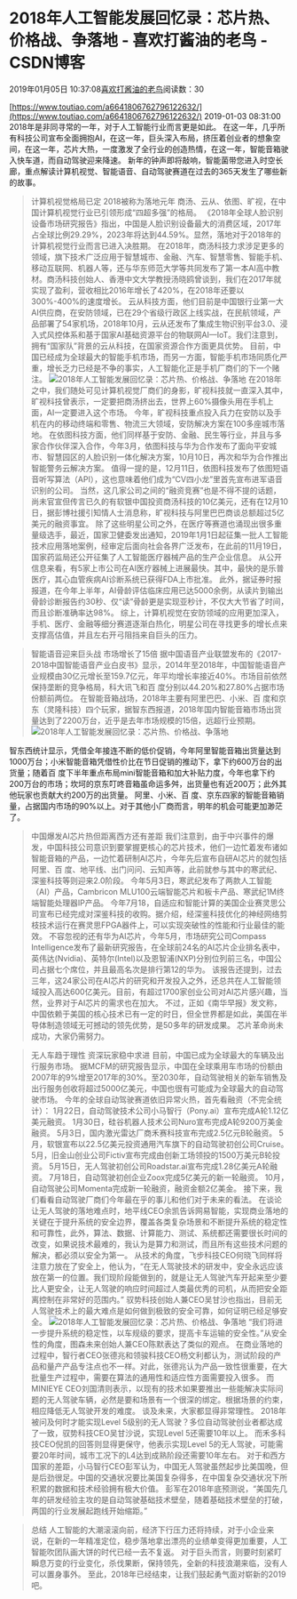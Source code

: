 
# 2018年人工智能发展回忆录：芯片热、价格战、争落地 - 喜欢打酱油的老鸟 - CSDN博客


2019年01月05日 10:37:08[喜欢打酱油的老鸟](https://me.csdn.net/weixin_42137700)阅读数：30


[https://www.toutiao.com/a6641806762796122632/](https://www.toutiao.com/a6641806762796122632/)
2019-01-03 08:31:00
2018年是非同寻常的一年，对于人工智能行业而言更是如此。
在这一年，几乎所有科技公司宣布全面拥抱AI，在这一年，巨头深入布局，挤压着创业者的想象空间，在这一年，芯片大热，一度激发了全行业的创造热情，在这一年，智能音箱驶入快车道，而自动驾驶迎来降速。
新年的钟声即将敲响，智能菌带您进入时空长廊，重点解读计算机视觉、智能语音、自动驾驶赛道在过去的365天发生了哪些新的故事。

> 计算机视觉格局已定 2018被称为落地元年
商汤、云从、依图、旷视，在中国计算机视觉行业已引领形成“四超多强”的格局。
《2018年全球人脸识别设备市场研究报告》指出，中国是人脸识别设备最大的消费区域，2017年占全球比例29.29%，2023年将达到44.59%。显然，落地对于2018年的计算机视觉行业而言已进入决胜期。
在2018年，商汤科技力求涉足更多的领域，旗下技术广泛应用于智慧城市、金融、汽车、智慧零售、智能手机、移动互联网、机器人等，还与华东师范大学等共同发布了第一本AI高中教材。商汤科技创始人、香港中文大学教授汤晓鸥曾谈到，我们在2017年就实现了盈利，营收相比2016年增长了420%，在2018年还要以300%-400%的速度增长。
云从科技方面，他们目前是中国银行业第一大AI供应商，在安防领域，已在29个省级行政区上线实战，在民航领域，产品部署了54家机场，2018年10月，云从还发布了集成生物识别平台3.0、浸入式风控体系和基于国家AI基础资源平台的物联网AI—IoT。我们注意到，拥有“国家队”背景的云从科技，在国家资源合作方面更具优势。
目前，中国已经成为全球最大的智能手机市场，而另一方面，智能手机市场同质化严重，增长乏力已经是不争的事实，人工智能化正是手机厂商们的下一个赌注。
![2018年人工智能发展回忆录：芯片热、价格战、争落地](http://p1.pstatp.com/large/pgc-image/a504512a6edc4551a35be8670e3212a2)
在2018年之中，我们随处可见计算机视觉厂商们的身影，旷视科技就一直深入其中，旷视科技曾表示，一定要把商汤挤出去，世界上60%摄像头用在手机上面，AI一定要进入这个市场。
今年，旷视科技重点投入兵力在安防以及手机在内的移动终端和零售、物流三大领域，安防解决方案在100多座城市落地。
在依图科技方面，他们同样基于安防、金融、民生等行业，并且与多家合作伙伴深入合作，今年3月，依图科技与华为合作发布了面向平安城市、智慧园区的人脸识别一体化解决方案，10月10日，再次和华为合作推出智能警务云解决方案。
值得一提的是，12月11日，依图科技发布了依图短语音听写算法（API），这也意味着他们成为“CV四小龙”里首先宣布进军语音识别的公司。
当然，这几家公司之间的“融资竞赛”也是不得不提的话题，尚未官宣但传言已久的有软银中国投资商汤科技的10亿美元，还有在12月10日，据彭博社援引知情人士消息称，旷视科技与阿里巴巴商谈总额超过5亿美元的融资事宜。
除了这些明星公司之外，在医疗等赛道也涌现出很多重量级选手，最近，国家卫健委发出通知，2019年1月1日起征集一批人工智能技术应用落地案例，经审定后面向社会各界广泛发布，在此前的11月19日，国家药监局还公开征集了人工智能医疗器械产品的生产企业信息。
从公开信息来看，有5家上市公司在AI医疗器械上进展最快。其中，最快的是乐普医疗，其心血管疾病AI诊断系统已获得FDA上市批准。
此外，据证券时报报道，在今年上半年，AI骨龄评估临床应用已达5000余例，从读片到输出骨龄诊断报告约30秒、仅“读”骨龄更是实现亚秒计，不仅大大节省了时间，而且诊断准确率达98%。
综上，计算机视觉在安防领域的应用更加深入，手机、医疗、金融等细分赛道逐渐白热化，明星公司在寻找更多的增长点来支撑高估值，并且左右开弓阻挡来自巨头的压力。

> 智能语音迎来巨头战 市场增长了15倍
据中国语音产业联盟发布的《2017-2018中国智能语音产业白皮书》显示，2014年至2018年，中国智能语音产业规模由30亿元增长至159.7亿元，年平均增长率接近40%。市场目前依然保持垄断的竞争格局，科大讯飞和百 度分别以44.20%和27.80%占据市场份额前两位。
在智能音箱战场，2018年主要有阿里巴巴、小米、百 度和京东（灵隆科技）四个玩家，据智东西报道，2018年国内智能音箱市场出货量达到了2200万台，近乎是去年市场规模的15倍，远超行业预期。
![2018年人工智能发展回忆录：芯片热、价格战、争落地](http://p1.pstatp.com/large/pgc-image/9fe4933e04454bbe9d89f582d23df0b3)

智东西统计显示，凭借全年接连不断的低价促销，今年阿里智能音箱出货量达到1000万台；小米智能音箱凭借性价比在节日促销的推动下，拿下约600万台的出货量；随着百 度下半年重点布局mini智能音箱和加大补贴力度，今年也拿下约200万台的市场；坎坷的京东叮咚音箱虽命运多舛，出货量也有近200万；此外其他玩家也贡献大约200万的出货量。
阿里、小米、百 度、京东四家的智能音箱销量，占据国内市场的90%以上。对于其他小厂商而言，明年的机会可能更加渺茫了。

> 中国爆发AI芯片热但距离西方还有差距
我们注意到，由于中兴事件的爆发，中国科技公司意识到要掌握更核心的芯片技术，他们一边忙着发布诸如智能音箱的产品，一边忙着研制AI芯片，今年先后宣布自研AI芯片的就包括阿里、百 度、地平线、出门问问、云知声等，此前就参与其中的寒武纪、深鉴科技等则迎来2.0阶段。
今年5月3日，寒武纪发布了两款人工智能（AI）产品，Cambricon MLU100云端智能芯片和板卡产品、寒武纪1M终端智能处理器IP产品。
今年7月18，自适应和智能计算的美国企业赛灵思公司宣布已经完成对深鉴科技的收购。据介绍，经深鉴科技优化的神经网络剪枝技术运行在赛灵思FPGA器件上，可以实现突破性的性能和行业最佳的能效。
不容忽视的还有华为AI芯片，今年5月，市场研究公司Compass Intelligence发布了最新研究报告，在全球前24名的AI芯片企业排名表中，英伟达(Nvidia)、英特尔(Intel)以及恩智浦(NXP)分别位列前三名，中国公司占据七个席位，并且最高名次是排行第12的华为。
该报告还提到，过去三年，这24家公司在AI芯片的研究和开发投入之外，还总共在人工智能领域投入高达600亿美元。目前，有超过1700家创业公司对AI芯片感兴趣，当然，业界对于AI芯片的需求也在加大。
不过，正如《南华早报》发文称，中国依赖于美国的核心技术已有一定的时日，但全世界都是如此，美国在半导体制造领域无可撼动的领先优势，是50多年的研发成果。
芯片革命尚未成功，大家仍需努力。

> 无人车趋于理性 资深玩家稳中求进
目前，中国已成为全球最大的车辆及出行服务市场。
据MCFM的研究报告显示，中国在全球乘用车市场的份额由2007年的9%增至2017年的30%。至2030年，自动驾驶相关的新车销售及出行服务创收将超过5000亿美元，中国也很有可能成为全球最大的自动驾驶市场。
今年的全球自动驾驶赛道依旧异常火热，首先看融资（不完全统计）：
1月22日，自动驾驶技术公司小马智行（Pony.ai）宣布完成A轮1.12亿美元融资。
1月30日，硅谷机器人技术公司Nuro宣布完成A轮9200万美金融资。
5月3日，国内激光雷达厂商禾赛科技宣布完成2.5亿元B轮融资。
5月，软银宣布以22.5亿美元投资通用汽车旗下的自动驾驶初创公司Cruise。
5月，旧金山创业公司Fictiv宣布完成由创新工场领投的1500万美元B轮投资。
5月15日，无人驾驶初创公司Roadstar.ai宣布完成1.28亿美元A轮融资。
7月18日，自动驾驶初创企业Zoox完成5亿美元的新一轮融资。
10月，自动驾驶公司Momenta完成新一轮融资，融资金额2亿美金。
接下来，我们看看自动驾驶厂商们今年最在乎的事儿和他们对于未来的看法。
在谈论让无人驾驶的落地难点时，地平线CEO余凯告诉网易智能，实现商业落地的关键在于提升系统的安全边界，覆盖各类复杂场景和不断提升系统的稳定性和可靠性，此外，算法、数据、计算能力、测试、系统都还需要很长时间的改变，如果说技术最难的，我认为是算力和测试，而且所有这些技术问题的解决，都必须以安全为第一。
从技术的角度，飞步科技CEO何晓飞同样将注意力放在了安全上，他认为，“在无人驾驶技术的研发中，安全永远应该放在第一的位置。我们现阶段能做到的，就是让无人驾驶汽车开起来至少要比人更安全，让无人驾驶的响应时间超过人类最优秀的司机，从而把安全距离控制在非常好的范围内。”
驭势科技创始人兼CEO吴甘沙也指出，目前无人驾驶技术上的最大难点是如何做到极致的安全可靠，如何证明已经足够安全。
![2018年人工智能发展回忆录：芯片热、价格战、争落地](http://p99.pstatp.com/large/pgc-image/9ba82e4620564dd4b3455477b3a6427e)
“我们将进一步提升系统的稳定性，以车规级的要求，提高卡车运输的安全性。”从安全性的角度，图森未来创始人兼CEO陈默表达了类似的观点。
在商业落地的过程中，智行者CEO张德兆和领骏科技CEO杨文利都认为，测试阶段的产品和量产产品专注点也不一样。对此，张德兆认为产品一致性很重要，在大批量生产过程中，需要在算法的通用性和适应性方面需要投入很多。
而MINIEYE CEO刘国清则表示，以现有的技术如果要推出一些能解决实际问题的无人驾驶车辆，必然是要和场景有一个很深的绑定。根据场景的约束，相应降低无人驾驶开发的难度。
谈及未来，大家都显得非常理性。
2018年被问及何时才能实现Level 5级别的无人驾驶？多位自动驾驶创业者都达成了一致，驭势科技CEO吴甘沙说，实现Level 5还需要10年以上。
而禾多科技CEO倪凯的回答则显得更保守，他表示实现Level 5的无人驾驶，可能需要20年时间，城市工况下的L4达到成熟阶段还需要10年左右。
对于和西方国家的差距，小马智行CEO彭军认为，中国无人驾驶虽然起步比美国晚，但是后劲很足。中国的交通状况要比美国复杂得多，在中国复杂交通状况下所积累的数据和技术经验拥有极大价值。
彭军在2018年底预测说，“美国先几年的研发经验主攻的是自动驾驶基础技术壁垒，随着基础技术壁垒的打破，两国的行业发展起跑线开始缩距。”

> 总结
人工智能的大潮滚滚向前，经济下行压力还将持续，对于小企业来说，在新的一年精准定位，稳步落地拿出漂亮的业绩单变得更加重要，人工智能吹团队画大饼的时代已经一去不复返。
对于巨头而言，则要时刻紧盯瞬息万变的行业变化，杀伐果断，保持领先，全新的科技浪潮来临，没有人可以置身事外。
至此，2018年已经结束，让我们鼓起勇气面对崭新的2019吧。

